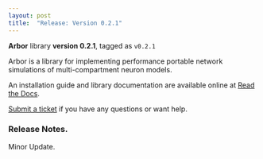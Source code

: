 ```yaml
---
layout: post
title:  "Release: Version 0.2.1"
---
```

**Arbor** library **version 0.2.1**, tagged as `v0.2.1`

Arbor is a library for implementing performance portable network simulations of multi-compartment neuron models.

An installation guide and library documentation are available online at [Read the Docs](https://arbor.readthedocs.io/en/latest/).

[Submit a ticket](https://github.com/eth-cscs/arbor) if you have any questions or want help.

### Release Notes.

Minor Update.
